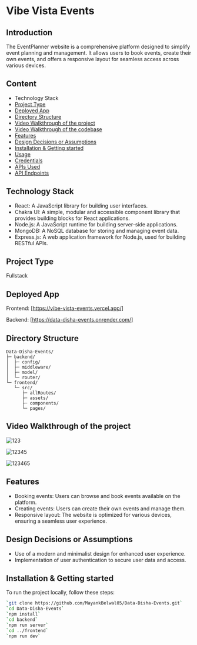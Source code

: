 
# Vibe Vista Events

## Introduction
The EventPlanner website is a comprehensive platform designed to simplify event planning and management. It allows users to book events, create their own events, and offers a responsive layout for seamless access across various devices.

## Content
- Technology Stack
- [Project Type](#project-type)
- [Deployed App](#deployed-app)
- [Directory Structure](#directory-structure)
- [Video Walkthrough of the project](#video-walkthrough-of-the-project)
- [Video Walkthrough of the codebase](#video-walkthrough-of-the-codebase)
- [Features](#features)
- [Design Decisions or Assumptions](#design-decisions-or-assumptions)
- [Installation & Getting started](#installation--getting-started)
- [Usage](#usage)
- [Credentials](#credentials)
- [APIs Used](#apis-used)
- [API Endpoints](#api-endpoints)

## Technology Stack
- React: A JavaScript library for building user interfaces.
- Chakra UI: A simple, modular and accessible component library that provides building blocks for React applications.
- Node.js: A JavaScript runtime for building server-side applications.
- MongoDB: A NoSQL database for storing and managing event data.
- Express.js: A web application framework for Node.js, used for building RESTful APIs.

## Project Type
Fullstack

## Deployed App
Frontend: [https://vibe-vista-events.vercel.app/]

Backend: [https://data-disha-events.onrender.com/]

## Directory Structure
```
Data-Disha-Events/
├─ backend/
│  ├─ config/
│  ├─ middleware/
│  ├─ model/
│  └─ router/
└─ frontend/
   └─ src/
      ├─ allRoutes/
      ├─ assets/
      ├─ components/
      └─ pages/
```
## Video Walkthrough of the project
![123](https://github.com/MayankBelwal05/Data-Disha-2345/assets/147751671/dbf1eee2-6aeb-4a2f-a802-f72ca294cc55)


![12345](https://github.com/MayankBelwal05/Data-Disha-2345/assets/147751671/0dbfe247-af56-4186-9624-72f176001c4e)

![123465](https://github.com/MayankBelwal05/Data-Disha-2345/assets/147751671/f22dddb6-6e9a-425f-b953-96ee0d1919a7)



## Features
- Booking events: Users can browse and book events available on the platform.
- Creating events: Users can create their own events and manage them.
- Responsive layout: The website is optimized for various devices, ensuring a seamless user experience.

## Design Decisions or Assumptions
- Use of a modern and minimalist design for enhanced user experience.
- Implementation of user authentication to secure user data and access.

## Installation & Getting started
To run the project locally, follow these steps:

```bash
`git clone https://github.com/MayankBelwal05/Data-Disha-Events.git`
`cd Data-Disha-Events`
`npm install`
`cd backend`
`npm run server`
`cd ../frontend`
`npm run dev`
